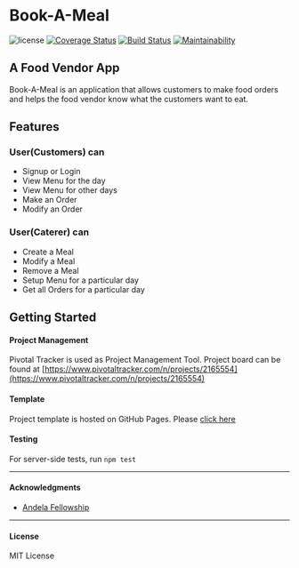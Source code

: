 # Book-A-Meal


![license](https://img.shields.io/github/license/mashape/apistatus.svg)
[![Coverage Status](https://coveralls.io/repos/github/ikenjoku/Book-A-Meal/badge.svg?branch=157118291-chore-hound-travis-coverall)](https://coveralls.io/github/ikenjoku/Book-A-Meal?branch=157118291-chore-hound-travis-coverall)
[![Build Status](https://travis-ci.org/ikenjoku/Book-A-Meal.svg?branch=157118291-chore-hound-travis-coverall)](https://travis-ci.org/ikenjoku/Book-A-Meal)
[![Maintainability](https://api.codeclimate.com/v1/badges/8e5a45961bc5c768c684/maintainability)](https://codeclimate.com/github/ikenjoku/Book-A-Meal/maintainability)

## A Food Vendor App

Book-A-Meal is an application that allows customers to make food orders and helps the food vendor know what the customers want to eat.


## Features

### User(Customers) can
* Signup or Login
* View Menu for the day
* View Menu for other days 
* Make an Order
* Modify an Order


### User(Caterer) can
* Create a Meal
* Modify a Meal
* Remove a Meal
* Setup Menu for a particular day
* Get all Orders for a particular day

## Getting Started


#### Project Management
Pivotal Tracker is used as Project Management Tool.
Project board can be found at [https://www.pivotaltracker.com/n/projects/2165554](https://www.pivotaltracker.com/n/projects/2165554)

#### Template
Project template is hosted on GitHub Pages. Please [click here](https://ikenjoku.github.io/Book-A-Meal/UI/index.html)

#### Testing

For server-side tests, run `npm test`

---

#### Acknowledgments

* [Andela Fellowship](https://andela.com/)

---

#### License

MIT License
